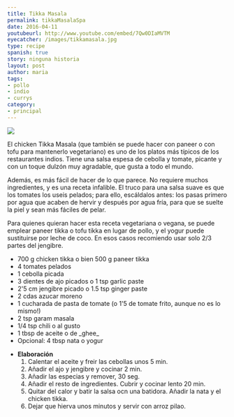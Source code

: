 ```yaml
---
title: Tikka Masala
permalink: tikkaMasalaSpa
date: 2016-04-11
youtubeurl: http://www.youtube.com/embed/7Qw0DIaMVTM
eyecatcher: /images/tikkamasala.jpg
type: recipe
spanish: true
story: ninguna historia
layout: post
author: maria
tags:
- pollo
- indio
- currys
category:
- principal
---
```


<img src="https://farm6.staticflickr.com/5583/31552267092_2b780b9375_o_d.jpg "/>

El chicken Tikka Masala (que también se puede hacer con paneer o con tofu para mantenerlo vegetariano) es uno de los platos más típicos de los restaurantes indios. Tiene una salsa espesa de cebolla y tomate, picante y con un toque dulzón muy agradable, que gusta a todo el mundo. 

Además, es más fácil de hacer de lo que parece. No requiere muchos ingredientes, y es una receta infalible. El truco para una salsa suave es que los tomates los useis pelados; para ello, escáldalos antes: los pasas primero por agua que acaben de hervir y después por agua fría, para que se suelte la piel y sean más fáciles de pelar.

Para quienes quieran hacer esta receta vegetariana o vegana, se puede emplear paneer tikka o tofu tikka en lugar de pollo, y el yogur puede sustituirse por leche de coco. En esos casos recomiendo usar solo 2/3 partes del jengibre. 


<ul>
  <li>700 g chicken tikka o bien 500 g paneer tikka</li> 
  <li>4 tomates pelados</li>
  <li>1 cebolla picada</li>
  <li>3 dientes de ajo picados o 1 tsp garlic paste</li>
  <li>2'5 cm jengibre picado o 1.5 tsp ginger paste</li>
  <li>2 cdas azucar moreno</li>
  <li>1 cucharada de pasta de tomate (o 1'5 de tomate frito, aunque no es lo mismo!)</li>
  <li>2 tsp garam masala</li>
  <li>1/4 tsp chili o al gusto</li>
  <li>1 tbsp de aceite o de _ghee_</li>
  <li>Opcional: 4 tbsp nata o yogur</li>
</ul>

* **Elaboración**
  1. Calentar el aceite y freir las cebollas unos 5 min.
  2. Añadir el ajo y jengibre y cocinar 2 min.
  3. Añadir las especias y remover, 30 seg.
  4. Añadir el resto de ingredientes. Cubrir y cocinar lento 20 min.
  5. Quitar del calor y batir la salsa ocn una batidora. Añadir la nata y el chicken tikka.
  6. Dejar que hierva unos minutos y servir con arroz pilao.  
